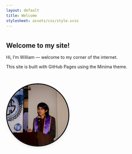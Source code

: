 ```yaml
---
layout: default
title: Welcome
stylesheet: assets/css/style.scss
---
```


<div style="display: flex; align-items: center; gap: 2rem; flex-wrap: wrap;">

  <div style="flex: 2; min-width: 250px;">
    <h2>Welcome to my site!</h2>
    <p>Hi, I’m William — welcome to my corner of the internet.</p>
    <p>This site is built with GitHub Pages using the Minima theme.</p>
  </div>

  <div style="flex: 1; min-width: 250px;">
    <img 
      src="/assets/img/profile_pic.png" 
      alt="Portrait" 
      style="width: 200px; height: 200px; object-fit: cover; border-radius: 50%; border: 3px solid black; box-shadow: 0 4px 10px rgba(0,0,0,0.1);">
  </div>

</div>
